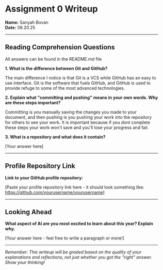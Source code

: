 # Assignment 0 Writeup

**Name:** Sanyah Bovan  
**Date:** 08.20.25

---

## Reading Comprehension Questions
All answers can be found in the README.md file

**1. What is the difference between Git and GitHub?**

The main difference I notice is that Git is a VCS while GitHub has an easy to use interface. Git is the software that fuels GitHub, and GitHub is used to provide refuge to some of the most advanced technologies.  

**2. Explain what "committing and pushing" means in your own words. Why are these steps important?**

Committing is you manually saving the changes you made to your document, and then pushing is you pushing your work into the repository for others to see your work. It is important because if you dont complete these steps your work won't save and you'll lose your progress and fail.

**3. What is a repository and what does it contain?**

[Your answer here]

---

## Profile Repository Link

**Link to your GitHub profile repository:** 

[Paste your profile repository link here - it should look something like: https://github.com/yourusername/yourusername]

---

## Looking Ahead

**What aspect of AI are you most excited to learn about this year? Explain why.**

[Your answer here - feel free to write a paragraph or more!]

---

*Remember: This writeup will be graded based on the quality of your explanations and reflections, not just whether you got the "right" answer. Show your thinking!*
